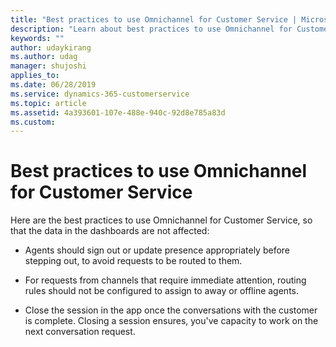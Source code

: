 ```yaml
---
title: "Best practices to use Omnichannel for Customer Service | MicrosoftDocs"
description: "Learn about best practices to use Omnichannel for Customer Service"
keywords: ""
author: udaykirang
ms.author: udag
manager: shujoshi
applies_to: 
ms.date: 06/28/2019
ms.service: dynamics-365-customerservice
ms.topic: article
ms.assetid: 4a393601-107e-488e-940c-92d8e785a83d
ms.custom: 
---
```


# Best practices to use Omnichannel for Customer Service

Here are the best practices to use Omnichannel for Customer Service, so that the data in the dashboards are not affected:

-  Agents should sign out or update presence appropriately before stepping out, to avoid requests to be routed to them.

-  For requests from channels that require immediate attention, routing rules should not be configured to assign to away or offline agents.

-  Close the session in the app once the conversations with the customer is complete. Closing a session ensures, you've capacity to work on the next conversation request. 